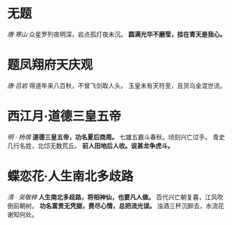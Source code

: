 # 无题
*唐·寒山*
众星罗列夜明深，岩点孤灯夜未沉。
**圆满光华不磨莹，挂在青天是我心。**
# 题凤翔府天庆观
*唐·吕岩*
得道年来八百秋，不曾飞剑取人头。
玉皇未有天符至，且货乌金混世流。
# 西江月·道德三皇五帝
*明 · 杨慎*
**道德三皇五帝，功名夏后商周。** 七雄五霸斗春秋。顷刻兴亡过手。
青史几行名姓，北邙无数荒丘。 **前人田地后人收。说甚龙争虎斗。**
# 蝶恋花·人生南北多歧路
*清 · 吴敬梓*
**人生南北多歧路，将相神仙，也要凡人做。** 百代兴亡朝复暮，江风吹倒前朝树。
**功名富贵无凭据，费尽心情，总把流光误。** 浊酒三杯沉醉去，水流花谢知何处。
